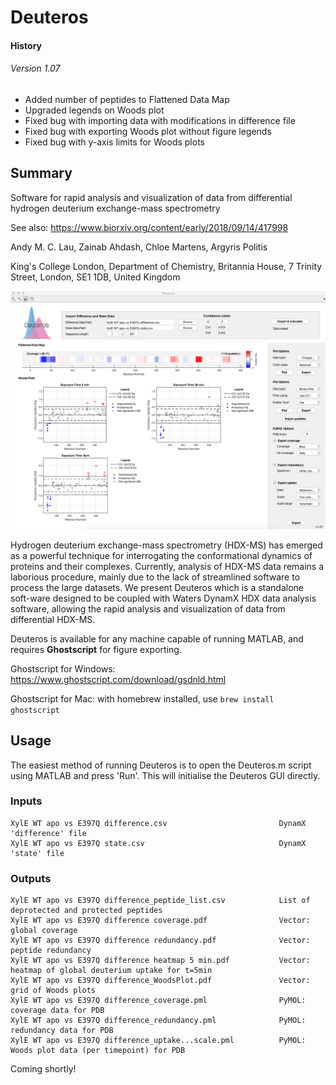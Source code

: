 # Deuteros

#### History
###### Version 1.07
- Added number of peptides to Flattened Data Map
- Upgraded legends on Woods plot
- Fixed bug with importing data with modifications in difference file
- Fixed bug with exporting Woods plot without figure legends
- Fixed bug with y-axis limits for Woods plots

## Summary

Software for rapid analysis and visualization of data from differential hydrogen deuterium exchange-mass spectrometry

See also: https://www.biorxiv.org/content/early/2018/09/14/417998

Andy M. C. Lau, Zainab Ahdash, Chloe Martens, Argyris Politis

King's College London, Department of Chemistry, Britannia House, 7 Trinity Street, London, SE1 1DB, United Kingdom

![alt text](https://github.com/andymlau/Deuteros/blob/master/readme_imgs/GUI_screenshot.png?raw=true)

Hydrogen deuterium exchange-mass spectrometry (HDX-MS) has emerged as a powerful technique for interrogating the conformational dynamics of proteins and their complexes. Currently, analysis of HDX-MS data remains a laborious procedure, mainly due to the lack of streamlined software to process the large datasets. We present Deuteros which is a standalone soft-ware designed to be coupled with Waters DynamX HDX data analysis software, allowing the rapid analysis and visualization of data from differential HDX-MS.

Deuteros is available for any machine capable of running MATLAB, and requires **Ghostscript** for figure exporting.

Ghostscript for Windows: https://www.ghostscript.com/download/gsdnld.html

Ghostscript for Mac: with homebrew installed, use `brew install ghostscript`

## Usage

The easiest method of running Deuteros is to open the Deuteros.m script using MATLAB and press 'Run'. This will initialise the Deuteros GUI directly. 

### Inputs
```
XylE WT apo vs E397Q difference.csv                         DynamX 'difference' file
XylE WT apo vs E397Q state.csv                              DynamX 'state' file
```

### Outputs
```
XylE WT apo vs E397Q difference_peptide_list.csv            List of deprotected and protected peptides  
XylE WT apo vs E397Q difference coverage.pdf                Vector: global coverage
XylE WT apo vs E397Q difference redundancy.pdf              Vector: peptide redundancy
XylE WT apo vs E397Q difference heatmap 5 min.pdf           Vector: heatmap of global deuterium uptake for t=5min
XylE WT apo vs E397Q difference_WoodsPlot.pdf               Vector: grid of Woods plots 
XylE WT apo vs E397Q difference_coverage.pml                PyMOL: coverage data for PDB
XylE WT apo vs E397Q difference_redundancy.pml              PyMOL: redundancy data for PDB 
XylE WT apo vs E397Q difference_uptake...scale.pml          PyMOL: Woods plot data (per timepoint) for PDB
```

Coming shortly!

